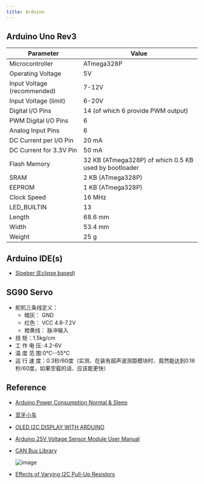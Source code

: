 ```yaml
---
title: Arduino
---
```


## Arduino Uno Rev3

| Parameter | Value |
| --- | --- |
| Microcontroller | ATmega328P |
| Operating Voltage | 5V |
| Input Voltage (recommended) | 7-12V |
| Input Voltage (limit) | 6-20V |
| Digital I/O Pins | 14 (of which 6 provide PWM output) |
| PWM Digital I/O Pins | 6 |
| Analog Input Pins | 6 |
| DC Current per I/O Pin | 20 mA |
| DC Current for 3.3V Pin | 50 mA |
| Flash Memory | 32 KB (ATmega328P) of which 0.5 KB used by bootloader |
| SRAM | 2 KB (ATmega328P) |
| EEPROM | 1 KB (ATmega328P) |
| Clock Speed | 16 MHz |
| LED_BUILTIN | 13 |
| Length | 68.6 mm |
| Width | 53.4 mm |
| Weight | 25 g |

## Arduino IDE(s)
- [Sloeber (Eclipse based)](http://eclipse.baeyens.it)

## SG90 Servo
- 舵机三条线定义：
  - 暗灰： GND
  - 红色： VCC 4.8-7.2V
  - 橙黄线： 脉冲输入
- 扭 矩：1.5kg/cm
- 工 作 电 压: 4.2-6V
- 温 度 范 围:0℃--55℃
- 运 行 速 度：0.3秒/60度（实测、在装有超声波测距模块时、竟然能达到0.16秒/60度，如果空载的话、应该能更快）


## Reference
- [Arduino Power Consumption Normal & Sleep](https://www.gadgetmakersblog.com/arduino-power-consumption/)
- [蓝牙小车](http://blog.csdn.net/qq_16775293/article/details/77489166)
- [OLED I2C DISPLAY WITH ARDUINO](http://www.instructables.com/id/Monochrome-096-i2c-OLED-display-with-arduino-SSD13/)
- [Arduino 25V Voltage Sensor Module User Manual](http://henrysbench.capnfatz.com/henrys-bench/arduino-voltage-measurements/arduino-25v-voltage-sensor-module-user-manual/)
- [CAN Bus Library](https://github.com/autowp/arduino-mcp2515)

  ![image](https://i0.wp.com/henrysbench.capnfatz.com/wp-content/uploads/2015/05/Arduino-25V-Sensor-Module.png)
- [Effects of Varying I2C Pull-Up Resistors](http://dsscircuits.com/articles/effects-of-varying-i2c-pull-up-resistors)
